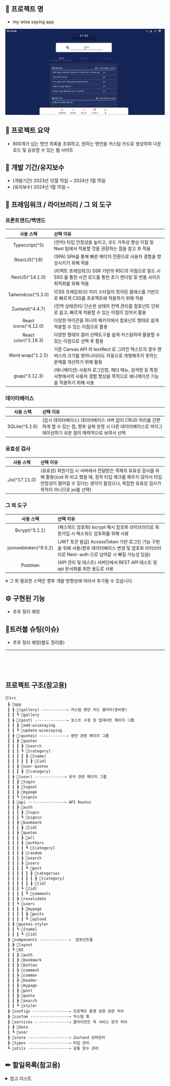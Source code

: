 ## 📓 프로젝트 명

- my wise saying app

![Alt text](image.png)

## 🎫 프로젝트 요약

- 800개가 넘는 명언 목록을 조회하고, 원하는 명언을 커스텀 카드로 생성하여 다운로드 및 공유할 수 있는 웹 사이트

## 📅 개발 기간/유지보수

- (개발기간) 2023년 12월 15일 ~ 2024년 1월 15일
- (유지보수) 2024년 1월 15일 ~

## 🧰 프레임워크 / 라이브러리 / 그 외 도구

### 프론트엔드/백엔드
|사용 스텍 | 선택 이유|
|:---:|:---|
|Typeccript(^5) |(언어) 타입 안정성을 높이고, 코드 가독성 향상 이점 및 Next 팀에서 적용할 것을 권장하는 점을 참고 후 적용 |
| ReactJS(^18) | (SPA) SPA를 통해 빠른 페이지 전환으로 사용자 경험을 향상시키기 위해 적용 |  
| NextJS(^14.1.0) |(리액트 프레임워크) SSR 기반의 RSC의 이점으로 빌드 시 SSG 를 통한 사전 로드를 통한 초기 렌더링 및 번들 사이즈 최적화를 위해 적용|
|Tailwindcss(^3.3.0)|(CSS 프레임워크) 미리 스타일이 정의된 클래스를 기반으로 빠르게 CSS를 프로젝트에 적용하기 위해 적용|
|Zustand(^4.4.7)|(전역 상태관리) 단순한 상태의 전역 관리를 컴포넌트 단위로 쉽고, 빠르게 적용할 수 있는 이점이 있어서 활용|
|React icons(^4.12.0)|다양한 아이콘을 하나의 패키지에서 컴포넌트 형태로 쉽게 적용할 수 있는 이점으로 활용|
|React color(^2.19.3)|다양한 형태의 컬러 선택도구를 쉽게 커스텀하여 활용할 수 있는 이점으로 선택 후 활용|
|Word wrap(^1.2.5)|기존 Canvas API 의 textRect 로 그려진 텍스트의 경우 캔버스의 크기를 벗어나더라도 자동으로 개행해주지 못하는 문제를 개선하기 위해 활용|
gsap(^3.12.3)|(애니메이션) 사용자 로그인창, 헤더 메뉴, 검색창 등 특정 사항에서의 사용자 경험 향상을 목적으로 애니메이션 기능을 적용하기 위해 사용


### 데이터베이스
|사용 스텍 | 선택 이유|
|:---:|:---|
|SQLite(^5.1.6)|(임시 데이터베이스) 데이터베이스 서버 없이 CRUD 처리를 간편하게 할 수 있는 점, 향후 실제 운영 시 다른 데이터베이스로 마이그레이션하기 쉬운 점이 매력적으로 보여서 선택|

### 유효성 검사
|사용 스텍 | 선택 이유|
|:---:|:---|
|Joi(^17.11.0)|(유효성) 회원가입 시 서버에서 전달받은 객체의 유효성 검사를  위해 활용(zod 와 비교 했을 때, 정적 타입 체크를 해주지 않아서 타입안정성이 떨어질 수 있다는 생각이 들었으나, 복잡한 유효성 검사가 목적이 아니므로 joi를 선택)|


### 그 외 도구
|사용 스텍 | 선택 이유|
|:---:|:---|
|Bcrypt(^5.1.1)| (패스워드 암호화) bcrypt 해시 암호화 라이브러리로 회원가입 시 패스워드 암호화를 위해 사용|
|jsonwebtoken(^9.0.2)|(JWT 토큰 발급) AccessToken 기반 로그인 기능 구현을 위해 사용(향후 데이터베이스 변경 및 암호화 라이브러리로 Next-auth 으로 넘어갈 시 빠질 가능성 있음)|
|Postman|(API 관리 및 테스트) 서버단에서 REST API 테스트 및 api 문서화를 위한 용도로 사용|

※ 그 외 필요한 스텍은 향후 개발 방향성에 따라서 추가될 수 있습니다.

## ⚙ 구현된 기능
- 추후 정리 예정


## 🚬트러블 슈팅(이슈)

- 추후 정리 예정(별도 정리중)

---
<br>
<br>
<br>

## 프로젝트 구조(참고용)
```
📦src
 ┣ 📂app
 ┃ ┣ 📂(gallery) -----------→ 커스텀 명언 카드 갤러리(준비중)
 ┃ ┃ ┗ 📂gallery
 ┃ ┣ 📂(post) --------------→ 포스트 수정 및 업데이트 페이지 그룹
 ┃ ┃ ┣ 📂add-wisesaying
 ┃ ┃ ┗ 📂update-wisesaying
 ┃ ┣ 📂(quotes) ------------→ 명언 관련 페이지 그룹
 ┃ ┃ ┣ 📂quotes
 ┃ ┃ ┃ ┣ 📂search
 ┃ ┃ ┃ ┗ 📂[category]
 ┃ ┃ ┃ ┃ ┣ 📂[name]
 ┃ ┃ ┃ ┃ ┃ ┣ 📂[id]
 ┃ ┃ ┣ 📂user-quotes
 ┃ ┃ ┃ ┣ 📂[category]
 ┃ ┣ 📂(user) -------------→ 유저 관련 페이지 그룹
 ┃ ┃ ┣ 📂login 
 ┃ ┃ ┣ 📂logout
 ┃ ┃ ┣ 📂mypage
 ┃ ┃ ┗ 📂signin
 ┃ ┣ 📂api ----------------→ API Routes
 ┃ ┃ ┣ 📂auth
 ┃ ┃ ┃ ┣ 📂login
 ┃ ┃ ┃ ┗ 📂signin
 ┃ ┃ ┣ 📂bookmark
 ┃ ┃ ┃ ┣ 📂[id]
 ┃ ┃ ┣ 📂quotes
 ┃ ┃ ┃ ┣ 📂all
 ┃ ┃ ┃ ┣ 📂authors
 ┃ ┃ ┃ ┃ ┗ 📂[category]
 ┃ ┃ ┃ ┣ 📂random
 ┃ ┃ ┃ ┣ 📂search
 ┃ ┃ ┃ ┣ 📂users
 ┃ ┃ ┃ ┃ ┗ 📂post
 ┃ ┃ ┃ ┃ ┃ ┣ 📂categories
 ┃ ┃ ┃ ┃ ┃ ┃ ┣ 📂[category]
 ┃ ┃ ┃ ┃ ┃ ┣ 📂[id]
 ┃ ┃ ┃ ┗ 📂[id]
 ┃ ┃ ┃ ┃ ┗ 📂comments
 ┃ ┃ ┣ 📂revalidate
 ┃ ┃ ┗ 📂users
 ┃ ┃ ┃ ┣ 📂mypage
 ┃ ┃ ┃ ┃ ┣ 📂posts
 ┃ ┃ ┃ ┃ ┗ 📂upload
 ┃ ┣ 📂quotes-styler
 ┃ ┃ ┗ 📂[name]
 ┃ ┃ ┃ ┗ 📂[id]
 ┣ 📂components -------------→  컴포넌트들
 ┃ ┣ 📂layout  
 ┃ ┗ 📂UI
 ┃ ┃ ┣ 📂auth
 ┃ ┃ ┣ 📂bookmark
 ┃ ┃ ┣ 📂button
 ┃ ┃ ┣ 📂comment
 ┃ ┃ ┣ 📂common
 ┃ ┃ ┣ 📂header
 ┃ ┃ ┣ 📂mypage
 ┃ ┃ ┣ 📂post
 ┃ ┃ ┣ 📂quote
 ┃ ┃ ┣ 📂search
 ┃ ┃ ┗ 📂styler
 ┣ 📂configs ----------------→ 프로젝트 환경 설정 관련 처리
 ┣ 📂custom -----------------→ 커스텀 훅
 ┣ 📂services ---------------→ 클라이언트 측 서비스 로직 처리
 ┃ ┣ 📂data
 ┃ ┗ 📂user
 ┣ 📂store ------------------→ Zustand 상태관리
 ┣ 📂types ------------------→ 타입 관리
 ┗ 📂utils ------------------→ 공통 함수 관리 

```





 ## ✏ 할일목록(참고용)

<details>
<summary>참고 리스트</summary>

- [x] 인물별 명언 추가 | 유저는 인물(위인)의 이름 카드를 클릭하면 해당 인물의 명언 목록을 조회할 수 있어야 한다.
- [x] 날씨/계절 명언 추가 | 유저는 날씨 카테고리를 클릭하면 날씨와 계절에 관한 명언 목록을 조회할 수 있어야 한다.
- [x] 요일별 명언 추가 | 유저는 요일 카테고리를 클릭하면 해당 요일 이름 카드를 조회하고, 각 카드를 클릭하면 해당 요일의 명언 목록을 조회할 수 있어야 한다.
- [x] 명언 북마크 기능 | 유저는 선택한 명언 카드를 북마크 리스트에 추가할 수 있다.
- [x] 유저 명언 등록 기능 추가 | 유저가 추가한 명언 목록이 유저명언 페이지에 추가되어 조회할 수 있어야 한다.
- [x] 나만의 명언 꾸미기 기능 추가 | 유저는 자신이 추가한 명언 카드를 수정하여 커스텀 명언 카드를 생성할 수 있어야 한다.
- [x] 명언 이미지 추가 기능 | 유저는 자신이 추가한 이미지를 명언 카드의 배경으로 활용할 수 있어야 한다.
- [ ] 명언 공유 기능 추가 | 유저는 자신이 생성하고 꾸민 명언 카드를 이미지로 저장하고, SNS 에 공유할 수 있어야 한다.
- [x] 명언 담기 기능 | 유저가 명언 카드를 북마크 리스트에 담으면, 마이페이지에서 해당 명언 목록을 개별적으로 확인할 수 있어야 한다.
- [x] 명언 북마크 미리보기 | 유저가 명언 카드를 담으면, 우측 상단에 담은 명언 목록을 미리 확인할 수 있어야 한다.
- [x] 인생/사랑/성공/사람/슬픔 등 세부 카테고리별 명언 검색 기능 추가(-> 23.12.17 | 기존 감성 명언 카테고리와 전체 병합)
- [ ] 명언 추천 기능 | 유저가 검색한 키워드, 생성한 명언의 키워드를 바탕으로 관련 명언을 추가적으로 조회할 수 있어야 한다.
- [ ] 이미지 생성 AI 추가 | 유저가 명언을 입력하면, 해당 명언에 대한 이미지를 생성할 수 있어야 한다.
- [x] 회원가입 기능 추가 | 유저는 이메일, 닉네임, 패스워드, 패스워드 재확인을 입력 후 회원가입 버튼을 클릭하면 회원가입 할 수 있어야 한다.
- [x] 로그인 기능 추가1(NextAuth) | 기존 로그인 기능과 충돌로 보류
- [x] 로그인 기능 추가2(JWT) | 이메일 및 패스워드를 입력하면, API 서버에서 검증 후 accessToken 발급 처리
</details>
